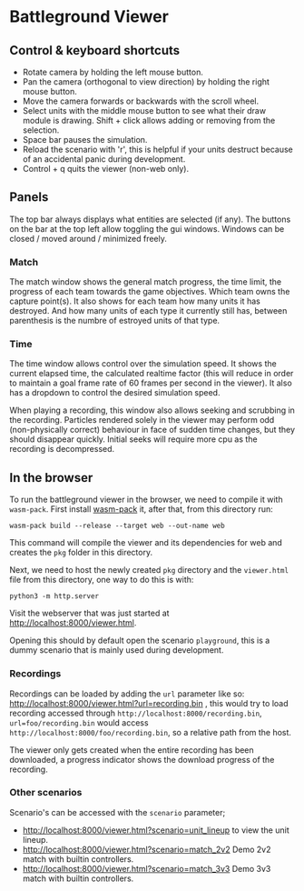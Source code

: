 # Battleground Viewer

## Control & keyboard shortcuts

- Rotate camera by holding the left mouse button.
- Pan the camera (orthogonal to view direction) by holding the right mouse button.
- Move the camera forwards or backwards with the scroll wheel.
- Select units with the middle mouse button to see what their draw module is drawing. Shift + click allows adding or removing from the selection.
- Space bar pauses the simulation.
- Reload the scenario with 'r', this is helpful if your units destruct because of an accidental panic during development.
- Control + q quits the viewer (non-web only).

## Panels

The top bar always displays what entities are selected (if any). The buttons on the bar at the top
left allow toggling the gui windows. Windows can be closed / moved around / minimized freely.

### Match
The match window shows the general match progress, the time limit, the progress of each team towards
the game objectives. Which team owns the capture point(s). It also shows for each team how many
units it has destroyed. And how many units of each type it currently still has, between parenthesis
is the numbre of estroyed units of that type.

### Time
The time window allows control over the simulation speed. It shows the current elapsed time, the 
calculated realtime factor (this will reduce in order to maintain a goal frame rate of 60 frames per
second in the viewer). It also has a dropdown to control the desired simulation speed.

When playing a recording, this window also allows seeking and scrubbing in the recording. Particles
rendered solely in the viewer may perform odd (non-physically correct) behaviour in face of sudden
time changes, but they should disappear quickly. Initial seeks will require more cpu as the
recording is decompressed.

## In the browser

To run the battleground viewer in the browser, we need to compile it with `wasm-pack`. First install
[wasm-pack](https://github.com/rustwasm/wasm-pack) it, after that, from this directory run:

```
wasm-pack build --release --target web --out-name web
```
This command will compile the viewer and its dependencies for web and creates the `pkg` folder in
this directory.

Next, we need to host the newly created `pkg` directory and the `viewer.html` file from this
directory, one way to do this is with:
```
python3 -m http.server
```

Visit the webserver that was just started at [http://localhost:8000/viewer.html](http://localhost:8000/viewer.html).

Opening this should by default open the scenario `playground`, this is a dummy scenario that is
mainly used during development.

### Recordings
Recordings can be loaded by adding the `url` parameter like so:
[http://localhost:8000/viewer.html?url=recording.bin](http://localhost:8000/viewer.html?url=recording.bin)
, this would try to load recording accessed through `http://localhost:8000/recording.bin`,
`url=foo/recording.bin` would access `http://localhost:8000/foo/recording.bin`, so a relative path
from the host.

The viewer only gets created when the entire recording has been downloaded, a progress indicator shows the
download progress of the recording.

### Other scenarios
Scenario's can be accessed with the `scenario` parameter;
- [http://localhost:8000/viewer.html?scenario=unit_lineup](http://localhost:8000/viewer.html?scenario=unit_lineup) to view the unit lineup.
- [http://localhost:8000/viewer.html?scenario=match_2v2](http://localhost:8000/viewer.html?scenario=match_2v2) Demo 2v2 match with builtin controllers.
- [http://localhost:8000/viewer.html?scenario=match_3v3](http://localhost:8000/viewer.html?scenario=match_3v3) Demo 3v3 match with builtin controllers.
